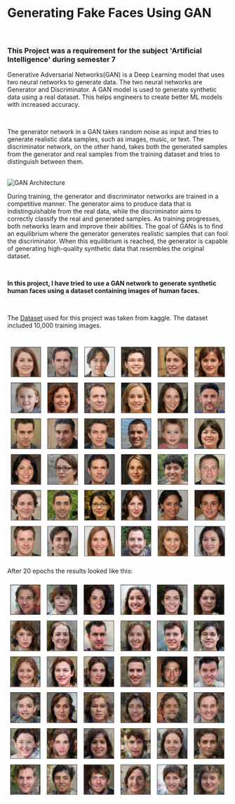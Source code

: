 <h1>Generating Fake Faces Using GAN</h1></br>
<h3>This Project was a requirement for the subject 'Artificial Intelligence' during semester 7</h3>
<p>Generative Adversarial Networks(GAN) is a Deep Learning model that uses two neural networks to generate data. The two neural networks are Generator and Discriminator. A GAN model is used to generate synthetic data using a real dataset. This helps engineers to create better ML models with increased accuracy.</p></br>
<p>The generator network in a GAN takes random noise as input and tries to generate realistic data samples, such as images, music, or text. The discriminator network, on the other hand, takes both the generated samples from the generator and real samples from the training dataset and tries to distinguish between them.</p></br>
<img src='https://media.geeksforgeeks.org/wp-content/uploads/gans_gfg.jpg' alt='GAN Architecture'></br>
<p>During training, the generator and discriminator networks are trained in a competitive manner. The generator aims to produce data that is indistinguishable from the real data, while the discriminator aims to correctly classify the real and generated samples. As training progresses, both networks learn and improve their abilities. The goal of GANs is to find an equilibrium where the generator generates realistic samples that can fool the discriminator. When this equilibrium is reached, the generator is capable of generating high-quality synthetic data that resembles the original dataset.</p></br>
<p><b>In this project, I have tried to use a GAN network to generate synthetic human faces using a dataset containing images of human faces.</b></p></br>
<p>The <a href='https://www.kaggle.com/datasets/prasoonkottarathil/face-mask-lite-dataset'>Dataset</a> used for this project was taken from kaggle. The dataset included 10,000 training images.</p></br>
<img src='./Faces_Data.PNG', alt='Faces Data'>
<p>After 20 epochs the results looked like this:</p>
<img src='./Result_Data.PNG', alt='Result Data'>

